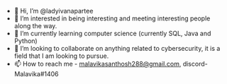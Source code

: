 - 👋 Hi, I’m @ladyivanapartee
- 👀 I’m interested in being interesting and meeting interesting people along the way.
- 🌱 I’m currently learning computer science (currently SQL, Java and Python)
- 💞️ I’m looking to collaborate on anything related to cybersecurity, it is a field that I am looking to pursue.
- 📫 How to reach me - malavikasanthosh288@gmail.com, discord- Malavika#1406

<!---
ladyivanapartee/ladyivanapartee is a ✨ special ✨ repository because its `README.md` (this file) appears on your GitHub profile.
You can click the Preview link to take a look at your changes.
--->
